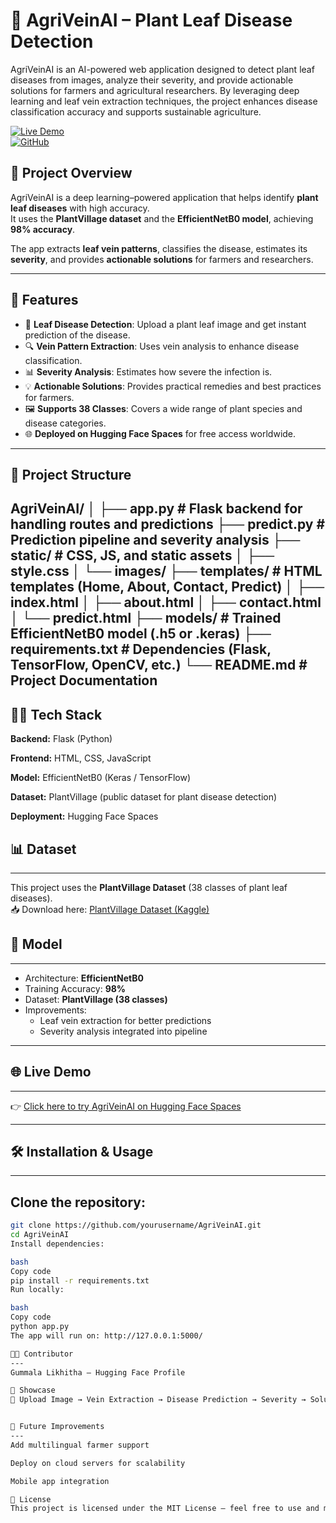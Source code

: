 # 🌿 AgriVeinAI – Plant Leaf Disease Detection 

AgriVeinAI is an AI-powered web application designed to detect plant leaf diseases from images, analyze their severity, and provide actionable solutions for farmers and agricultural researchers. By leveraging deep learning and leaf vein extraction techniques, the project enhances disease classification accuracy and supports sustainable agriculture.

[![Live Demo](https://img.shields.io/badge/HuggingFace-Live%20Demo-yellow)](https://huggingface.co/spaces/gummalalikhitha/AgriVeinAI)  
[![GitHub](https://img.shields.io/badge/Code-GitHub-blue)](https://github.com/gummalalikhitha/AgriVeinAI)  

## 📖 Project Overview 

AgriVeinAI is a deep learning–powered application that helps identify **plant leaf diseases** with high accuracy.  
It uses the **PlantVillage dataset** and the **EfficientNetB0 model**, achieving **98% accuracy**.  

The app extracts **leaf vein patterns**, classifies the disease, estimates its **severity**, and provides **actionable solutions** for farmers and researchers.  

---

## 🚀 Features   

- 🌱 **Leaf Disease Detection**: Upload a plant leaf image and get instant prediction of the disease.  
- 🔍 **Vein Pattern Extraction**: Uses vein analysis to enhance disease classification.  
- 📊 **Severity Analysis**: Estimates how severe the infection is.  
- 💡 **Actionable Solutions**: Provides practical remedies and best practices for farmers.  
- 🖼 **Supports 38 Classes**: Covers a wide range of plant species and disease categories.  
- 🌐 **Deployed on Hugging Face Spaces** for free access worldwide.  

---

## 📂 Project Structure  

AgriVeinAI/
│
├── app.py # Flask backend for handling routes and predictions
├── predict.py # Prediction pipeline and severity analysis
├── static/ # CSS, JS, and static assets
│ ├── style.css
│ └── images/
├── templates/ # HTML templates (Home, About, Contact, Predict)
│ ├── index.html
│ ├── about.html
│ ├── contact.html
│ └── predict.html
├── models/ # Trained EfficientNetB0 model (.h5 or .keras)
├── requirements.txt # Dependencies (Flask, TensorFlow, OpenCV, etc.)
└── README.md # Project Documentation
---

🧑‍💻 Tech Stack
---

**Backend:** Flask (Python)

**Frontend:** HTML, CSS, JavaScript

**Model:** EfficientNetB0 (Keras / TensorFlow)

**Dataset:** PlantVillage (public dataset for plant disease detection)

**Deployment:** Hugging Face Spaces

## 📊 Dataset
--- 

This project uses the **PlantVillage Dataset** (38 classes of plant leaf diseases).  
📥 Download here: [PlantVillage Dataset (Kaggle)](https://www.kaggle.com/datasets/emmarex/plantdisease)  


## 🧠 Model  
---
- Architecture: **EfficientNetB0**  
- Training Accuracy: **98%**  
- Dataset: **PlantVillage (38 classes)**  
- Improvements:  
  - Leaf vein extraction for better predictions  
  - Severity analysis integrated into pipeline  

---

## 🌐 Live Demo  
---
👉 [Click here to try AgriVeinAI on Hugging Face Spaces](https://huggingface.co/spaces/gummalalikhitha/AgriVeinAI)  

---

## 🛠️ Installation & Usage  
---
Clone the repository:  
---
```bash
git clone https://github.com/yourusername/AgriVeinAI.git
cd AgriVeinAI
Install dependencies:

bash
Copy code
pip install -r requirements.txt
Run locally:

bash
Copy code
python app.py
The app will run on: http://127.0.0.1:5000/

👩‍💻 Contributor
---
Gummala Likhitha – Hugging Face Profile

📸 Showcase
🌱 Upload Image → Vein Extraction → Disease Prediction → Severity → Solution


📌 Future Improvements
---
Add multilingual farmer support

Deploy on cloud servers for scalability

Mobile app integration

📜 License
This project is licensed under the MIT License – feel free to use and modify.
